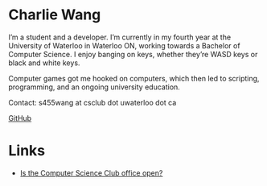 # Charlie Wang

I’m a student and a developer. I’m currently in my fourth year at the University of Waterloo in Waterloo ON, working towards a Bachelor of Computer Science. I enjoy banging on keys, whether they’re WASD keys or black and white keys.

Computer games got me hooked on computers, which then led to scripting, programming, and an ongoing university education.

Contact: s455wang at csclub dot uwaterloo dot ca

[GitHub](https://github.com/gibstick)

# Links
- [Is the Computer Science Club office open?](http://csclub.uwaterloo.ca/~s455wang/office-status/)
